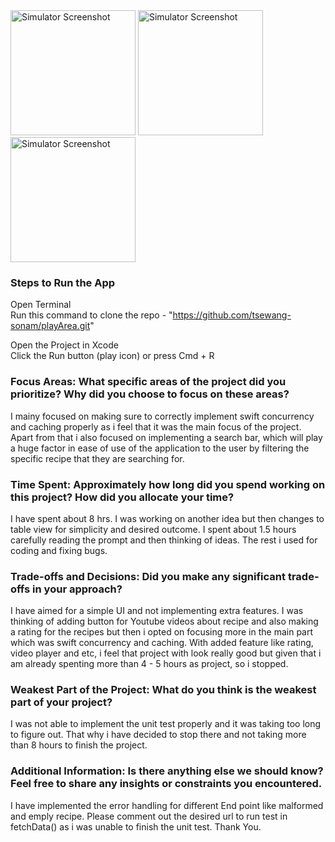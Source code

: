 

<img src="(https://github.com/user-attachments/assets/ead9a297-cec6-453d-afba-98819642465c" alt="Simulator Screenshot" width="200" />
<img src="(https://https://github.com/user-attachments/assets/0b33945d-184e-4369-a743-d4a3814dfebd" alt="Simulator Screenshot" width="200" />
<img src="(https://github.com/user-attachments/assets/222e312f-8f31-4433-983a-937cb8255595" alt="Simulator Screenshot" width="200" />
  
### Steps to Run the App

Open Terminal  
Run this command to clone the repo - "https://github.com/tsewang-sonam/playArea.git"

Open the Project in Xcode  
Click the Run button (play icon) or press Cmd + R 

### Focus Areas: What specific areas of the project did you prioritize? Why did you choose to focus on these areas?
I mainy focused on making sure to correctly implement swift concurrency and caching properly as i feel that it was the main focus of the project. 
Apart from that i also focused on implementing a search bar, which will play a huge factor in ease of use of the application to the user by filtering the specific
recipe that they are searching for.

### Time Spent: Approximately how long did you spend working on this project? How did you allocate your time?
I have spent about 8 hrs. I was working on another idea but then changes to table view for simplicity and desired outcome. I spent about 1.5 hours carefully reading the 
prompt and then thinking of ideas. The rest i used for coding and fixing bugs.

### Trade-offs and Decisions: Did you make any significant trade-offs in your approach?
I have aimed for a simple UI and not implementing extra features. I was thinking of adding button for Youtube videos about recipe and also making a rating for the recipes but then 
i opted on focusing more in the main part which was swift concurrency and caching. With added feature like rating, video player and etc, i feel that project with look really good 
but given that i am already spenting more than 4 - 5 hours as project, so i stopped.

### Weakest Part of the Project: What do you think is the weakest part of your project?
I was not able to implement the unit test properly and it was taking too long to figure out. That why i have decided to stop there and not taking more than 8 hours to finish the project.


### Additional Information: Is there anything else we should know? Feel free to share any insights or constraints you encountered.
I have implemented the error handling for different End point like malformed and emply recipe. Please comment out the desired url to run test in fetchData() as i was unable to finish
the unit test. Thank You.
